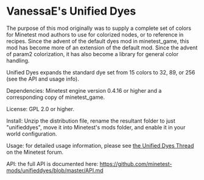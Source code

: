 VanessaE's Unified Dyes
=======================

The purpose of this mod originally was to supply a complete set of colors for Minetest mod authors to use for colorized nodes, or to reference in recipes. Since the advent of the default dyes mod in minetest_game, this mod has become more of an extension of the default mod.  Since the advent of param2 colorization, it has also become a library for general color handling.

Unified Dyes expands the standard dye set from 15 colors to 32, 89, or 256 (see the API and usage info).

Dependencies: Minetest engine version 0.4.16 or higher and a corresponding copy of minetest_game.

License: GPL 2.0 or higher.

Install: Unzip the distribution file, rename the resultant folder to just "unifieddyes", move it into Minetest's mods folder, and enable it in your world configuration.

Usage: for detailed usage information, please see [the Unified Dyes Thread](https://forum.minetest.net/viewtopic.php?f=11&t=2178&p=28399) on the Minetest forum.

API: the full API is documented here: https://github.com/minetest-mods/unifieddyes/blob/master/API.md

